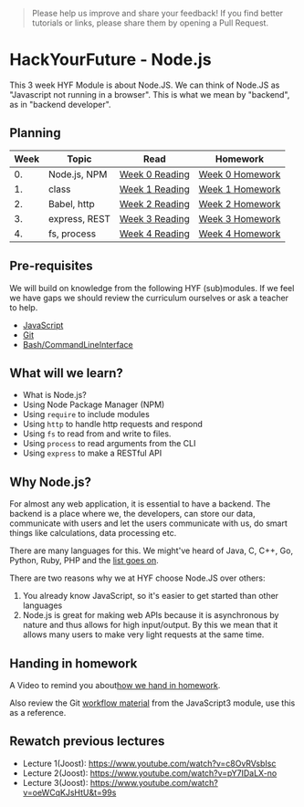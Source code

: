 
> Please help us improve and share your feedback! If you find better tutorials or links, please share them by opening a Pull Request.

# HackYourFuture - Node.js
This 3 week HYF Module is about Node.JS. We can think of Node.JS as "Javascript not running in a browser". This is what we mean by "backend", as in "backend developer".

## Planning
| Week | Topic | Read | Homework |
| ---- | ----- | ---- | -------- |
| 0. | Node.js, NPM | [Week 0 Reading](week0/README.md) | [Week 0 Homework](week0/homework/README.md) |
| 1. | class | [Week 1 Reading](week1/README.md) | [Week 1 Homework](week1/homework/README.md) |
| 2. | Babel, http | [Week 2 Reading](week2/README.md) | [Week 2 Homework](week2/homework/README.md) |
| 3. | express, REST | [Week 3 Reading](week3/README.md) | [Week 3 Homework](week3/homework/README.md) |
| 4. | fs, process | [Week 4 Reading](week4/README.md) | [Week 4 Homework](week4/MAKEME.md) |


## Pre-requisites
We will build on knowledge from the following HYF (sub)modules. If we feel we have gaps we should review the curriculum ourselves or ask a teacher to help.
- [JavaScript](https://github.com/HackYourFuture/JavaScript)
- [Git](https://github.com/HackYourFuture/Git)
- [Bash/CommandLineInterface](https://github.com/HackYourFuture/CommandLine)

## What will we learn?
- What is Node.js?
- Using Node Package Manager (NPM)
- Using `require` to include modules
- Using `http` to handle http requests and respond
- Using `fs` to read from and write to files.
- Using `process` to read arguments from the CLI
- Using `express` to make a RESTful API

## Why Node.js?
For almost any web application, it is essential to have a backend. The backend is a place where we, the developers, can store our data, communicate with users and let the users communicate with us, do smart things like calculations, data processing etc.

There are many languages for this. We might've heard of Java, C, C++, Go, Python, Ruby, PHP and the [list goes on](https://blog.newrelic.com/2016/08/18/popular-programming-languages-2016-go/). 

There are two reasons why we at HYF choose Node.JS over others:
1) You already know JavaScript, so it's easier to get started than other languages
2) Node.js is great for making web APIs because it is asynchronous by nature and thus allows for high input/output. By this we mean that it allows many users to make very light requests at the same time.

## Handing in homework
A Video to remind you about[how we hand in homework](https://www.youtube.com/watch?v=-o0yomUVVpU&index=2&list=PLVYDhqbgYpYUGxRdtQdYVE5Q8h3bt6SIA).

Also review the Git [workflow material](https://github.com/HackYourFuture/Git/blob/master/Lecture-3.md) from the JavaScript3 module, use this as a reference.

## Rewatch previous lectures

- Lecture 1(Joost): https://www.youtube.com/watch?v=c8OvRVsbIsc
- Lecture 2(Joost): https://www.youtube.com/watch?v=pY7IDaLX-no
- Lecture 3(Joost): https://www.youtube.com/watch?v=oeWCqKJsHtU&t=99s



